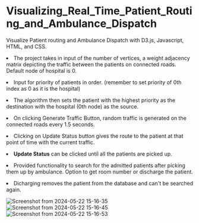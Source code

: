 # Visualizing_Real_Time_Patient_Routing_and_Ambulance_Dispatch
Visualize Patient routing and Ambulance Dispatch with D3.js, Javascript, HTML, and CSS.

<li>The project takes in input of the number of vertices, a weight adjacency matrix depicting the traffic between the patients on connected roads.
Default node of hospital is 0.
<p><li>Input for priority of patients in order. (remember to set priority of 0th index as 0 as it is the hospital)
<p><li>The algorithm then sets the patient with the highest priority as the destination with the hospital (0th node) as the source.
<p><li>On clicking Generate Traffic Button, random traffic is generated on the connected roads every 1.5 seconds. 
<p><li>Clicking on Update Status button gives the route to the patient at that point of time with the current traffic. 
<p><b><li>Update Status</b> can be clicked until all the patients are picked up.
<p>
<p><li>Provided functionality to search for the admitted patients after picking them up by ambulance. Option to get room number or discharge the patient.
<p><li>Dicharging removes the patient from the database and can't be searched again.

![Screenshot from 2024-05-22 15-16-35](https://github.com/psbhatbvbcs/AmbulanceDispatch/assets/96832303/15ea752a-26ac-4300-80a1-c4b8dc7ef53a)
![Screenshot from 2024-05-22 15-16-45](https://github.com/psbhatbvbcs/AmbulanceDispatch/assets/96832303/de0fb90e-9e25-4520-97ab-1199cbd7bdcb)
![Screenshot from 2024-05-22 15-16-53](https://github.com/psbhatbvbcs/AmbulanceDispatch/assets/96832303/c17f8f71-1df0-4e76-9811-48004485ef20)
